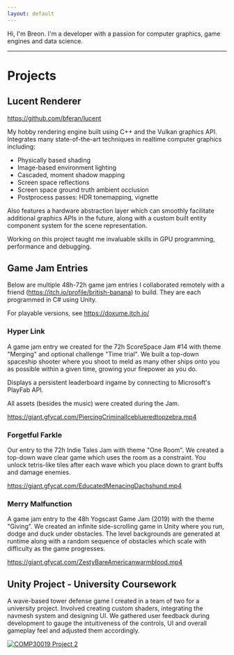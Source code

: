 ```yaml
---
layout: default
---
```


Hi, I'm Breon. I'm a developer with a passion for computer graphics, game engines and data science.

---

# Projects

## Lucent Renderer

https://github.com/bferan/lucent

My hobby rendering engine built using C++ and the Vulkan graphics API. Integrates many state-of-the-art techniques in realtime computer graphics including:

- Physically based shading
- Image-based environment lighting
- Cascaded, moment shadow mapping
- Screen space reflections
- Screen space ground truth ambient occlusion
- Postprocess passes: HDR tonemapping, vignette

Also features a hardware abstraction layer which can smoothly facilitate additional graphics APIs in the future, along with a custom built entity component system for the scene representation.

Working on this project taught me invaluable skills in GPU programming, performance and debugging. 

## Game Jam Entries

Below are multiple 48h-72h game jam entries I collaborated remotely with a friend (https://itch.io/profile/british-banana) to build. They are each programmed in C# using Unity.

For playable versions, see https://doxume.itch.io/

### Hyper Link
A game jam entry we created for the 72h ScoreSpace Jam #14 with theme "Merging" and optional challenge "Time trial". We built a top-down spaceship shooter where you shoot to meld as many other ships onto you as possible within a given time, growing your firepower as you do.

Displays a persistent leaderboard ingame by connecting to Microsoft's PlayFab API. 

All assets (besides the music) were created during the Jam.

https://giant.gfycat.com/PiercingCriminalIceblueredtopzebra.mp4

### Forgetful Farkle

Our entry to the 72h Indie Tales Jam with theme "One Room". We created a top-down wave clear game which uses the room as a constraint. You unlock tetris-like tiles after each wave which you place down to grant buffs and damage enemies.

https://giant.gfycat.com/EducatedMenacingDachshund.mp4

### Merry Malfunction

A game jam entry to the 48h Yogscast Game Jam (2019) with the theme "Giving". We created an infinite side-scrolling game in Unity where you run, dodge and duck under obstacles. The level backgrounds are generated at runtime along with a random sequence of obstacles which scale with difficulty as the game progresses.

https://giant.gfycat.com/ZestyBareAmericanwarmblood.mp4

## Unity Project - University Coursework

A wave-based tower defense game I created in a team of two for a university project. Involved creating custom shaders, integrating the navmesh system and designing UI. We gathered user feedback during development to gauge the intuitiveness of the controls, UI and overall gameplay feel and adjusted them accordingly.

[![COMP30019 Project 2](https://res.cloudinary.com/marcomontalbano/image/upload/v1634278160/video_to_markdown/images/youtube--84G4v8rMfAA-c05b58ac6eb4c4700831b2b3070cd403.jpg)](https://www.youtube.com/watch?v=84G4v8rMfAA "COMP30019 Project 2")

